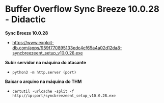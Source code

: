 # Buffer Overflow Sync Breeze 10.0.28 - Didactic

**Sync Breeze 10.0.28**
- https://www.exploit-db.com/apps/959f770895133edc4cf65a4a02d12da8-syncbreezeent_setup_v10.0.28.exe

**Subir servidor na máquina do atacante**
- ```python3 -m http.server (port)```

**Baixar o arquivo na máquina do THM**
- ```certutil -urlcache -split -f http://ip:port/syncbreezeent_setup_v10.0.28.exe```
